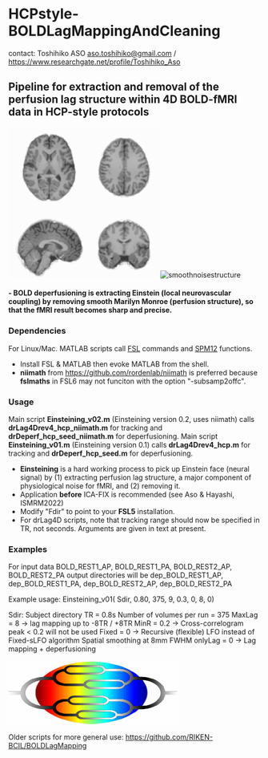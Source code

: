 # HCPstyle-BOLDLagMappingAndCleaning

contact: Toshihiko ASO aso.toshihiko@gmail.com / https://www.researchgate.net/profile/Toshihiko_Aso

## **Pipeline for extraction and removal of the perfusion lag structure within 4D BOLD-fMRI data in HCP-style protocols**

![lagmap_anim](https://github.com/RIKEN-BCIL/BOLDLagMapping/blob/master/lagmap_anim.gif)
![smoothnoisestructure](https://upload.wikimedia.org/wikipedia/commons/thumb/9/9c/Hybrid_image_decomposition.jpg/256px-Hybrid_image_decomposition.jpg)

#### - BOLD deperfusioning is extracting Einstein (local neurovascular coupling) by removing smooth Marilyn Monroe (perfusion structure), so that the fMRI result becomes sharp and precise.

### Dependencies
For Linux/Mac. MATLAB scripts call [FSL][] commands and [SPM12] functions. 
- Install FSL & MATLAB then evoke MATLAB from the shell.
- **niimath** from https://github.com/rordenlab/niimath is preferred because **fslmaths** in FSL6 may not funciton with the option "-subsamp2offc".

[FSL]: https://fsl.fmrib.ox.ac.uk/fsl/fslwiki "FSL"
[SPM12]: https://www.fil.ion.ucl.ac.uk/spm/software/spm12/

### Usage

Main script **Einsteining_v02.m** (Einsteining version 0.2, uses niimath) calls **drLag4Drev4_hcp_niimath.m** for tracking and **drDeperf_hcp_seed_niimath.m** for deperfusioning.
Main script **Einsteining_v01.m** (Einsteining version 0.1) calls **drLag4Drev4_hcp.m** for tracking and **drDeperf_hcp_seed.m** for deperfusioning.


- **Einsteining** is a hard working process to pick up Einstein face (neural signal) by (1) extracting perfusion lag structure, a major component of physiological noise for fMRI, and (2) removing it. 
- Application **before** ICA-FIX is recommended (see Aso & Hayashi, ISMRM2022)
- Modify "Fdir" to point to your **FSL5** installation.
- For drLag4D scripts, note that tracking range should now be specified in TR, not seconds. Arguments are given in text at present.

### Examples

 For input data BOLD_REST1_AP, BOLD_REST1_PA, BOLD_REST2_AP, BOLD_REST2_PA 
 output directories will be dep_BOLD_REST1_AP, dep_BOLD_REST1_PA, dep_BOLD_REST2_AP, dep_BOLD_REST2_PA 

 Example usage:
 Einsteining_v01( Sdir, 0.80, 375, 9, 0.3, 0, 8, 0)

 Sdir: Subject directory
 TR = 0.8s
 Number of volumes per run = 375
 MaxLag = 8 -> lag mapping up to -8TR / +8TR
 MinR = 0.2 -> Cross-correlogram peak < 0.2 will not be used
 Fixed = 0  -> Recursive (flexible) LFO instead of Fixed-sLFO algorithm
 Spatial smoothing at 8mm FWHM
 onlyLag = 0 -> Lag mapping + deperfusioning
 

![sLFO_anim](https://github.com/RIKEN-BCIL/BOLDLagMapping/blob/master/Lag_model_anim100.gif)

Older scripts for more general use:
https://github.com/RIKEN-BCIL/BOLDLagMapping
